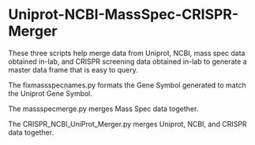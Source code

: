 # Uniprot-NCBI-MassSpec-CRISPR-Merger

These three scripts help merge data from Uniprot, NCBI, mass spec data obtained in-lab, 
and CRISPR screening data obtained in-lab to generate a master data frame that is easy to query.

The fixmassspecnames.py formats the Gene Symbol generated to match the Uniprot Gene Symbol.

The massspecmerge.py merges Mass Spec data together.

The CRISPR_NCBI_UniProt_Merger.py merges Uniprot, NCBI, and CRISPR data together.
